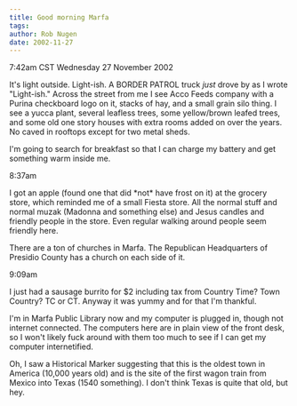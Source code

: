 ```yaml
---
title: Good morning Marfa
tags: 
author: Rob Nugen
date: 2002-11-27
---
```


<p class=date>7:42am CST Wednesday 27 November 2002</p>

<p>It's light outside.  Light-ish.  A BORDER PATROL truck
<em>just</em> drove by as I wrote "Light-ish."  Across the street from
me I see Acco Feeds company with a Purina checkboard logo on it,
stacks of hay, and a small grain silo thing.  I see a yucca plant,
several leafless trees, some yellow/brown leafed trees, and some old
one story houses with extra rooms added on over the years.  No caved
in rooftops except for two metal sheds.</p>

<p>I'm going to search for breakfast so that I can charge my battery
and get something warm inside me.</p>

<p class=date>8:37am</p>

<p>I got an apple (found one that did *not* have frost on it) at the
grocery store, which reminded me of a small Fiesta store.  All the
normal stuff and normal muzak (Madonna and something else) and Jesus
candles and friendly people in the store.  Even regular walking around
people seem friendly here.</p>

<p>There are a ton of churches in Marfa.  The Republican Headquarters
of Presidio County has a church on each side of it.</p>

<p class=date>9:09am</p>

<p>I just had a sausage burrito for $2 including tax from Country
Time?  Town Country?  TC or CT.  Anyway it was yummy and for that I'm
thankful.</p>

<p>I'm in Marfa Public Library now and my computer is plugged in,
though not internet connected.  The computers here are in plain view
of the front desk, so I won't likely fuck around with them too much to
see if I can get my computer internetified.</p>

<p>Oh, I saw a Historical Marker suggesting that this is the oldest
town in America (10,000 years old) and is the site of the first wagon
train from Mexico into Texas (1540 something).  I don't think Texas is
quite that old, but hey.</p>
